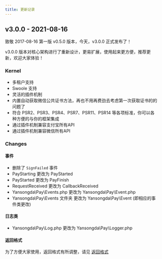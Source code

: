 ```yaml
---
title: 更新记录
---
```


## v3.0.0 - 2021-08-16

致敬 2017-08-16 第一版 v0.5.0 版本，今天，v3.0.0 正式发布了！

v3.0.0 版本对核心架构进行了重新设计，更易扩展，使用起来更方便，推荐更新，欢迎大家体验！

### Kernel

- 多租户支持
- Swoole 支持
- 灵活的插件机制
- 内置自动获取微信公共证书方法，再也不用再费劲去考虑第一次获取证书的的问题了
- 符合 PSR2、PSR3、PSR4、PSR7、PSR11、PSR14 等各项标准，你可以各种方便的与你的框架集成
- 通过插件机制兼容支付宝所有API
- 通过插件机制兼容微信所有API

### Changes

#### 事件

- 删除了 `SignFailed` 事件
- PayStarting 更改为 PayStarted
- PayStarted 更改为 PayFinish
- RequestReceived 更改为 CallbackReceived
- Yansongda\Pay\Events.php 更改为 Yansongda\Pay\Event.php
- Yansongda\Pay\Events 文件夹 更改为 Yansongda\Pay\Event (即相应的事件类更改)

#### 日志类

- Yansongda\Pay\Log.php 更改为 Yansongda\Pay\Logger.php

#### 返回格式

为了方便大家使用，返回格式有所调整，请见 [返回格式](/docs/v3/quick-start/return-format.md)
